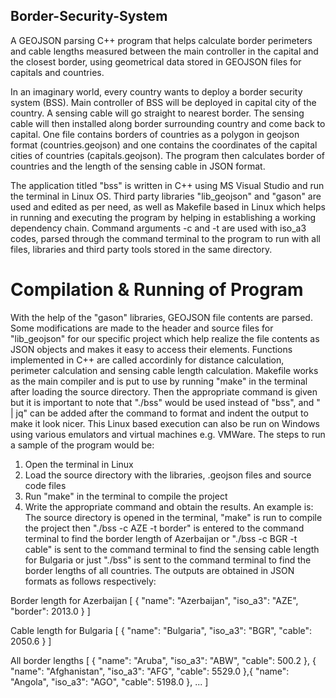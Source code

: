 ## Border-Security-System
A GEOJSON parsing C++ program that helps calculate border perimeters and cable lengths measured between the main controller in the capital and the closest border, using geometrical data stored in GEOJSON files for capitals and countries.


In an imaginary world, every country wants to deploy a border security system (BSS). Main controller of BSS will be deployed in capital city of the country. A sensing cable will go straight to nearest border. The sensing cable will then installed along border surrounding country and come back to capital. One file contains borders of countries as a polygon in geojson format (countries.geojson) and one contains the coordinates of the capital cities of countries (capitals.geojson).
The program then calculates border of countries and the length of the sensing cable in JSON format.

The application titled "bss" is written in C++ using MS Visual Studio and run the terminal in Linux OS. Third party libraries "lib_geojson" and "gason" are used and edited as per need, as well as Makefile based in Linux which helps in running and executing the program by helping in establishing a working dependency chain. Command arguments -c and -t are used with iso_a3 codes, parsed through the command terminal to the program to run with all files, libraries and third party tools stored in the same directory.

# Compilation & Running of Program
With the help of the "gason" libraries, GEOJSON file contents are parsed. Some modifications are made to the header and source files for "lib_geojson" for our specific project which help realize the file contents as JSON objects and makes it easy to access their elements. Functions implemented in C++ are called accordinly for distance calculation, perimeter calculation and sensing cable length calculation. 
Makefile works as the main compiler and is put to use by running "make" in the terminal after loading the source directory. Then the appropriate command is given but it is important to note that "./bss" would be used instead of "bss", and " | jq" can be added after the command to format and indent the output to make it look nicer.
This Linux based execution can also be run on Windows using various emulators and virtual machines e.g. VMWare. The steps to run a sample of the program would be:
  1. Open the terminal in Linux
  2. Load the source directory with the libraries, .geojson files and source code files
  3. Run "make" in the terminal to compile the project
  4. Write the appropriate command and obtain the results.
An example is:
The source directory is opened in the terminal, "make" is run to compile the project then "./bss -c AZE -t border" is entered to the command terminal to find the border length of Azerbaijan or "./bss -c BGR -t cable" is sent to the command terminal to find the sensing cable length for Bulgaria or just "./bss" is sent to the command terminal to find the border lengths of all countries. The outputs are obtained in JSON formats as follows respectively: 

Border length for Azerbaijan
[
  {
    "name": "Azerbaijan",
    "iso_a3": "AZE",
    "border": 2013.0
  }
]

Cable length for Bulgaria
[
  {
    "name": "Bulgaria",
    "iso_a3": "BGR",
    "cable": 2050.6
  }
]

All border lengths
[
  {
    "name": "Aruba",
    "iso_a3": "ABW",
    "cable": 500.2
  },
  {
  "name": "Afghanistan",
  "iso_a3": "AFG",
  "cable": 5529.0
  },{
  "name": "Angola",
  "iso_a3": "AGO",
  "cable": 5198.0
  },
  ...
]
